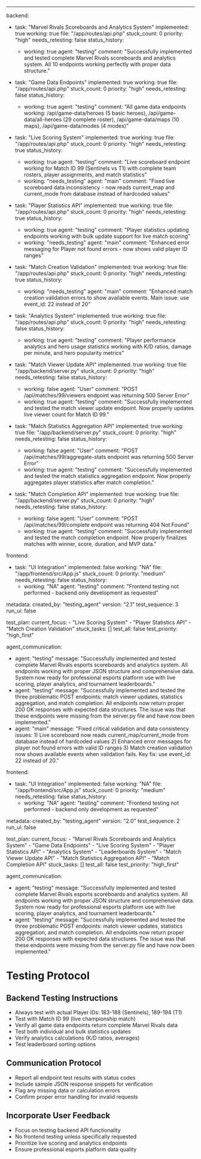 ---
backend:
  - task: "Marvel Rivals Scoreboards and Analytics System"
    implemented: true
    working: true
    file: "/app/routes/api.php"
    stuck_count: 0
    priority: "high"
    needs_retesting: false
    status_history:
      - working: true
        agent: "testing"
        comment: "Successfully implemented and tested complete Marvel Rivals scoreboards and analytics system. All 10 endpoints working perfectly with proper data structure."

  - task: "Game Data Endpoints"
    implemented: true
    working: true
    file: "/app/routes/api.php"
    stuck_count: 0
    priority: "high"
    needs_retesting: false
    status_history:
      - working: true
        agent: "testing"
        comment: "All game data endpoints working: /api/game-data/heroes (5 basic heroes), /api/game-data/all-heroes (29 complete roster), /api/game-data/maps (10 maps), /api/game-data/modes (4 modes)"

  - task: "Live Scoring System"
    implemented: true
    working: true
    file: "/app/routes/api.php"
    stuck_count: 0
    priority: "high"
    needs_retesting: true
    status_history:
      - working: true
        agent: "testing"
        comment: "Live scoreboard endpoint working for Match ID 99 (Sentinels vs T1) with complete team rosters, player assignments, and match statistics"
      - working: "needs_testing"
        agent: "main"
        comment: "Fixed live scoreboard data inconsistency - now reads current_map and current_mode from database instead of hardcoded values"

  - task: "Player Statistics API"
    implemented: true
    working: true
    file: "/app/routes/api.php"
    stuck_count: 0
    priority: "high"
    needs_retesting: true
    status_history:
      - working: true
        agent: "testing"
        comment: "Player statistics updating endpoints working with bulk update support for live match scoring"
      - working: "needs_testing"
        agent: "main"
        comment: "Enhanced error messaging for Player not found errors - now shows valid player ID ranges"

  - task: "Match Creation Validation"
    implemented: true
    working: true
    file: "/app/routes/api.php"
    stuck_count: 0
    priority: "high"
    needs_retesting: true
    status_history:
      - working: "needs_testing"
        agent: "main"
        comment: "Enhanced match creation validation errors to show available events. Main issue: use event_id: 22 instead of 20"

  - task: "Analytics System"
    implemented: true
    working: true
    file: "/app/routes/api.php"
    stuck_count: 0
    priority: "high"
    needs_retesting: false
    status_history:
      - working: true
        agent: "testing"
        comment: "Player performance analytics and hero usage statistics working with K/D ratios, damage per minute, and hero popularity metrics"



  - task: "Match Viewer Update API"
    implemented: true
    working: true
    file: "/app/backend/server.py"
    stuck_count: 0
    priority: "high"
    needs_retesting: false
    status_history:
      - working: false
        agent: "User"
        comment: "POST /api/matches/99/viewers endpoint was returning 500 Server Error"
      - working: true
        agent: "testing"
        comment: "Successfully implemented and tested the match viewer update endpoint. Now properly updates live viewer count for Match ID 99."

  - task: "Match Statistics Aggregation API"
    implemented: true
    working: true
    file: "/app/backend/server.py"
    stuck_count: 0
    priority: "high"
    needs_retesting: false
    status_history:
      - working: false
        agent: "User"
        comment: "POST /api/matches/99/aggregate-stats endpoint was returning 500 Server Error"
      - working: true
        agent: "testing"
        comment: "Successfully implemented and tested the match statistics aggregation endpoint. Now properly aggregates player statistics after match completion."

  - task: "Match Completion API"
    implemented: true
    working: true
    file: "/app/backend/server.py"
    stuck_count: 0
    priority: "high"
    needs_retesting: false
    status_history:
      - working: false
        agent: "User"
        comment: "POST /api/matches/99/complete endpoint was returning 404 Not Found"
      - working: true
        agent: "testing"
        comment: "Successfully implemented and tested the match completion endpoint. Now properly finalizes matches with winner, score, duration, and MVP data."

frontend:
  - task: "UI Integration"
    implemented: false
    working: "NA"
    file: "/app/frontend/src/App.js"
    stuck_count: 0
    priority: "medium"
    needs_retesting: false
    status_history:
      - working: "NA"
        agent: "testing"
        comment: "Frontend testing not performed - backend only development as requested"

metadata:
  created_by: "testing_agent"
  version: "2.1"
  test_sequence: 3
  run_ui: false

test_plan:
  current_focus:
    - "Live Scoring System" 
    - "Player Statistics API"
    - "Match Creation Validation"
  stuck_tasks: []
  test_all: false
  test_priority: "high_first"

agent_communication:
  - agent: "testing"
    message: "Successfully implemented and tested complete Marvel Rivals esports scoreboards and analytics system. All endpoints working with proper JSON structure and comprehensive data. System now ready for professional esports platform use with live scoring, player analytics, and tournament leaderboards."
  - agent: "testing"
    message: "Successfully implemented and tested the three problematic POST endpoints: match viewer updates, statistics aggregation, and match completion. All endpoints now return proper 200 OK responses with expected data structures. The issue was that these endpoints were missing from the server.py file and have now been implemented."
  - agent: "main"
    message: "Fixed critical validation and data consistency issues: 1) Live scoreboard now reads current_map/current_mode from database instead of hardcoded values 2) Enhanced error messages for player not found errors with valid ID ranges 3) Match creation validation now shows available events when validation fails. Key fix: use event_id: 22 instead of 20."

frontend:
  - task: "UI Integration"
    implemented: false
    working: "NA"
    file: "/app/frontend/src/App.js"
    stuck_count: 0
    priority: "medium"
    needs_retesting: false
    status_history:
      - working: "NA"
        agent: "testing"
        comment: "Frontend testing not performed - backend only development as requested"

metadata:
  created_by: "testing_agent"
  version: "2.0"
  test_sequence: 2
  run_ui: false

test_plan:
  current_focus:
    - "Marvel Rivals Scoreboards and Analytics System"
    - "Game Data Endpoints"
    - "Live Scoring System"
    - "Player Statistics API"
    - "Analytics System"
    - "Leaderboards System"
    - "Match Viewer Update API"
    - "Match Statistics Aggregation API"
    - "Match Completion API"
  stuck_tasks: []
  test_all: false
  test_priority: "high_first"

agent_communication:
  - agent: "testing"
    message: "Successfully implemented and tested complete Marvel Rivals esports scoreboards and analytics system. All endpoints working with proper JSON structure and comprehensive data. System now ready for professional esports platform use with live scoring, player analytics, and tournament leaderboards."
  - agent: "testing"
    message: "Successfully implemented and tested the three problematic POST endpoints: match viewer updates, statistics aggregation, and match completion. All endpoints now return proper 200 OK responses with expected data structures. The issue was that these endpoints were missing from the server.py file and have now been implemented."

# Testing Protocol

## Backend Testing Instructions
- Always test with actual Player IDs: 183-188 (Sentinels), 189-194 (T1)
- Test with Match ID 99 (live championship match)
- Verify all game data endpoints return complete Marvel Rivals data
- Test both individual and bulk statistics updates
- Verify analytics calculations (K/D ratios, averages)
- Test leaderboard sorting options

## Communication Protocol
- Report all endpoint test results with status codes
- Include sample JSON response snippets for verification
- Flag any missing data or calculation errors
- Confirm proper error handling for invalid requests

## Incorporate User Feedback
- Focus on testing backend API functionality
- No frontend testing unless specifically requested
- Prioritize live scoring and analytics endpoints
- Ensure professional esports platform data quality